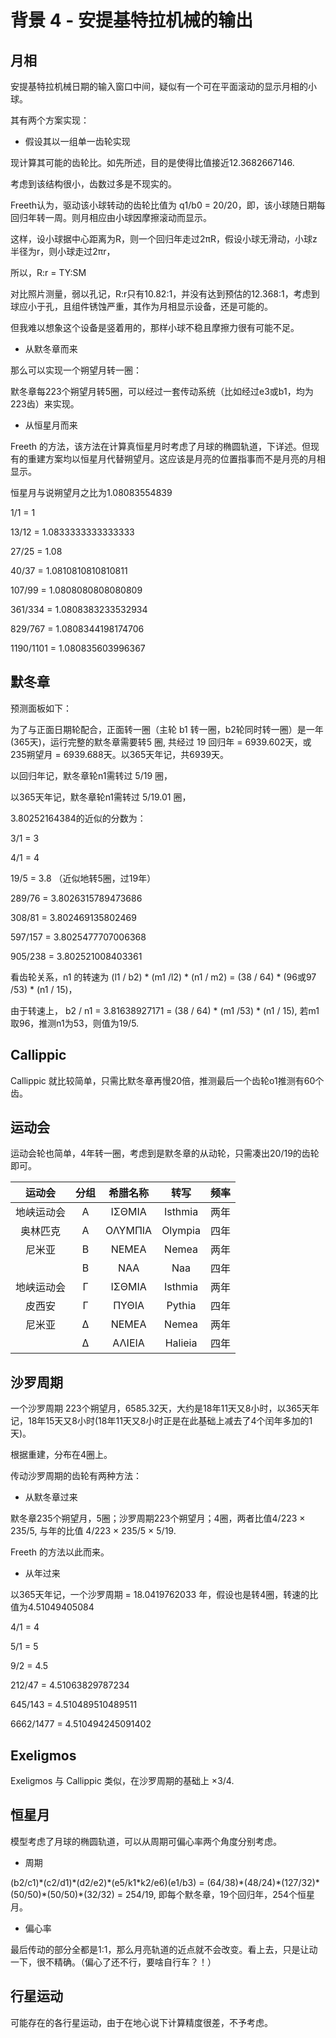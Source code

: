 # 背景 4 - 安提基特拉机械的输出

## 月相

安提基特拉机械日期的输入窗口中间，疑似有一个可在平面滚动的显示月相的小球。

其有两个方案实现：

- 假设其以一组单一齿轮实现

现计算其可能的齿轮比。如先所述，目的是使得比值接近12.3682667146.

考虑到该结构很小，齿数过多是不现实的。

Freeth认为，驱动该小球转动的齿轮比值为 q1/b0 = 20/20，即，该小球随日期每回归年转一周。则月相应由小球因摩擦滚动而显示。

这样，设小球据中心距离为R，则一个回归年走过2πR，假设小球无滑动，小球z半径为r，则小球走过2πr，

所以，R:r = TY:SM

对比照片测量，弱以孔记，R:r只有10.82:1，并没有达到预估的12.368:1，考虑到球应小于孔，且组件锈蚀严重，其作为月相显示设备，还是可能的。

但我难以想象这个设备是竖着用的，那样小球不稳且摩擦力很有可能不足。

- 从默冬章而来

那么可以实现一个朔望月转一圈：

默冬章每223个朔望月转5圈，可以经过一套传动系统（比如经过e3或b1，均为223齿）来实现。

- 从恒星月而来

Freeth 的方法，该方法在计算真恒星月时考虑了月球的椭圆轨道，下详述。但现有的重建方案均以恒星月代替朔望月。这应该是月亮的位置指事而不是月亮的月相显示。

恒星月与说朔望月之比为1.08083554839

1/1 = 1

13/12 = 1.0833333333333333

27/25 = 1.08

40/37 = 1.0810810810810811

107/99 = 1.0808080808080809

361/334 = 1.0808383233532934

829/767 = 1.0808344198174706

1190/1101 = 1.080835603996367

## 默冬章

预测面板如下：



为了与正面日期轮配合，正面转一圈（主轮 b1 转一圈，b2轮同时转一圈）是一年(365天)，运行完整的默冬章需要转5 圈, 共经过 19 回归年 = 6939.602天，或 235朔望月 = 6939.688天。以365天年记，共6939天。

以回归年记，默冬章轮n1需转过 5/19 圈，

以365天年记，默冬章轮n1需转过 5/19.01 圈，

3.80252164384的近似的分数为：

3/1 = 3

4/1 = 4

19/5 = 3.8 （近似地转5圈，过19年）

289/76 = 3.8026315789473686

308/81 = 3.802469135802469

597/157 = 3.8025477707006368

905/238 = 3.802521008403361


看齿轮关系，n1 的转速为 (l1 / b2) \* (m1 /l2) \* (n1 / m2) = (38 / 64) \* (96或97 /53) \* (n1 / 15)，

由于转速上， b2 / n1 = 3.81638927171 = (38 / 64) \* (m1 /53) \* (n1 / 15), 若m1取96，推测n1为53，则值为19/5.

## Callippic

Callippic 就比较简单，只需比默冬章再慢20倍，推测最后一个齿轮o1推测有60个齿。

## 运动会

运动会轮也简单，4年转一圈，考虑到是默冬章的从动轮，只需凑出20/19的齿轮即可。

|运动会|分组|希腊名称|转写|频率|
| :----: | :----: | :----: | :----: | :----: |
|地峡运动会|Α|ΙΣΘΜΙΑ|Isthmia|两年|
|奥林匹克|Α|ΟΛΥΜΠΙΑ|Olympia|四年|
|尼米亚|Β|ΝΕΜΕΑ|Nemea|两年|
||Β|NAA|Naa|四年|
|地峡运动会|Γ|ΙΣΘΜΙΑ|Isthmia|两年|
|皮西安|Γ|ΠΥΘΙΑ|Pythia|四年|
|尼米亚|Δ|ΝΕΜΕΑ|Nemea|两年|
||Δ|ΑΛΙΕΙΑ|Halieia|四年|

## 沙罗周期

一个沙罗周期 223个朔望月，6585.32天，大约是18年11天又8小时，以365天年记，18年15天又8小时(18年11天又8小时正是在此基础上减去了4个闰年多加的1天)。

根据重建，分布在4圈上。

传动沙罗周期的齿轮有两种方法：

- 从默冬章过来

默冬章235个朔望月，5圈；沙罗周期223个朔望月；4圈，两者比值4/223 × 235/5, 与年的比值 4/223 × 235/5 × 5/19.

Freeth 的方法以此而来。

- 从年过来

以365天年记，一个沙罗周期 = 18.0419762033 年，假设也是转4圈，转速的比值为4.51049405084

4/1 = 4

5/1 = 5

9/2 = 4.5

212/47 = 4.51063829787234

645/143 = 4.510489510489511

6662/1477 = 4.510494245091402

## Exeligmos

Exeligmos 与 Callippic 类似，在沙罗周期的基础上 ×3/4.

## 恒星月

模型考虑了月球的椭圆轨道，可以从周期可偏心率两个角度分别考虑。

- 周期

(b2/c1)\*(c2/d1)\*(d2/e2)\*(e5/k1\*k2/e6)(e1/b3) = (64/38)\*(48/24)\*(127/32)\*(50/50)\*(50/50)\*(32/32) = 254/19, 即每个默冬章，19个回归年，254个恒星月。

- 偏心率

最后传动的部分全都是1:1，那么月亮轨道的近点就不会改变。看上去，只是让动一下，很不精确。（偏心了还不行，要啥自行车？！）



## 行星运动

可能存在的各行星运动，由于在地心说下计算精度很差，不予考虑。







